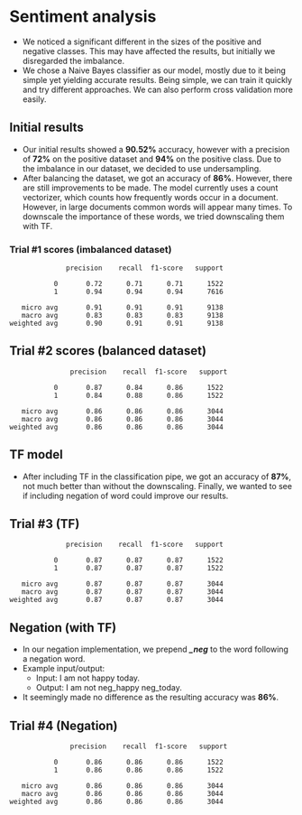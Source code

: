 # Sentiment analysis
- We noticed a significant different in the sizes of the positive and negative classes.
This may have affected the results, but initially we disregarded the imbalance.
- We chose a Naive Bayes classifier as our model, mostly due to it being simple yet yielding accurate results.
Being simple, we can train it quickly and try different approaches. We can also perform cross validation more easily.

## Initial results
- Our initial results showed a **90.52%** accuracy, however with a precision of **72%** on the positive dataset and
**94%** on the positive class. Due to the imbalance in our dataset, we decided to use undersampling.
- After balancing the dataset, we got an accuracy of **86%**. However, there are still improvements to be made.
The model currently uses a count vectorizer, which counts how frequently words occur in a document. However, in large
documents common words will appear many times. To downscale the importance of these words, we tried downscaling them
with TF.


### Trial #1 scores (imbalanced dataset)
                  precision    recall  f1-score   support
    
               0       0.72      0.71      0.71      1522
               1       0.94      0.94      0.94      7616
    
       micro avg       0.91      0.91      0.91      9138
       macro avg       0.83      0.83      0.83      9138
    weighted avg       0.90      0.91      0.91      9138
    
## Trial #2 scores (balanced dataset)
                   precision    recall  f1-score   support
    
               0       0.87      0.84      0.86      1522
               1       0.84      0.88      0.86      1522
    
       micro avg       0.86      0.86      0.86      3044
       macro avg       0.86      0.86      0.86      3044
    weighted avg       0.86      0.86      0.86      3044

## TF model
- After including TF in the classification pipe, we got an accuracy of **87%**, not much better than without the
downscaling. Finally, we wanted to see if including negation of word could improve our results.

## Trial #3 (TF)
                  precision    recall  f1-score   support
    
               0       0.87      0.87      0.87      1522
               1       0.87      0.87      0.87      1522
    
       micro avg       0.87      0.87      0.87      3044
       macro avg       0.87      0.87      0.87      3044
    weighted avg       0.87      0.87      0.87      3044
    
## Negation (with TF)
- In our negation implementation, we prepend ***_neg*** to the word following a negation word.
- Example input/output:
    - Input: I am not happy today.
    - Output: I am not neg_happy neg_today.
- It seemingly made no difference as the resulting accuracy was **86%**. 

## Trial #4 (Negation)
                   precision    recall  f1-score   support
    
               0       0.86      0.86      0.86      1522
               1       0.86      0.86      0.86      1522
    
       micro avg       0.86      0.86      0.86      3044
       macro avg       0.86      0.86      0.86      3044
    weighted avg       0.86      0.86      0.86      3044